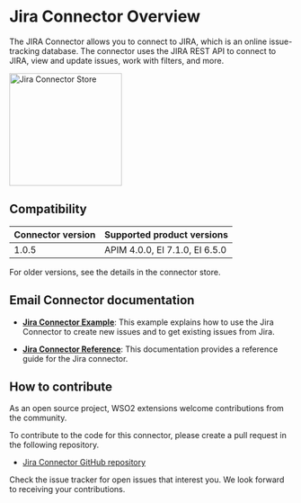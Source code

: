 # Jira Connector Overview

The JIRA Connector allows you to connect to JIRA, which is an online issue-tracking database. The connector uses the JIRA REST API to connect to JIRA, view and update issues, work with filters, and more.

<img src="{{base_path}}/assets/img/integrate/connectors/jira-store.png" title="Jira Connector Store" width="200" alt="Jira Connector Store"/>

## Compatibility

| Connector version | Supported product versions |
| ------------- |------------- |
|  1.0.5      |  APIM 4.0.0, EI 7.1.0, EI 6.5.0 |

For older versions, see the details in the connector store.

## Email Connector documentation

* **[Jira Connector Example]({{base_path}}/reference/connectors/jira-connector/jira-connector-example)**: This example explains how to use the Jira Connector to create new issues and to get existing issues from Jira.

* **[Jira Connector Reference]({{base_path}}/reference/connectors/jira-connector/jira-connector-config)**: This documentation provides a reference guide for the Jira connector.

## How to contribute

As an open source project, WSO2 extensions welcome contributions from the community. 

To contribute to the code for this connector, please create a pull request in the following repository. 

* [Jira Connector GitHub repository](https://github.com/wso2-extensions/esb-connector-jira)

Check the issue tracker for open issues that interest you. We look forward to receiving your contributions.
